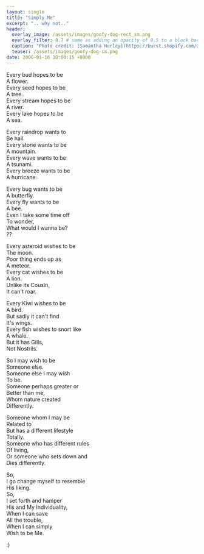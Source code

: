 ```yaml
---
layout: single
title: "Simply Me"
excerpt: ".. why not.."
header:
  overlay_image: /assets/images/goofy-dog-rect_sm.png
  overlay_filter: 0.7 # same as adding an opacity of 0.5 to a black background
  caption: "Photo credit: [Samantha Hurley](https://burst.shopify.com/@lightleaksin?utm_campaign=photo_credit&amp;utm_content=Picture+of+Goofy+Goldie+%E2%80%94+Free+Stock+Photo&amp;utm_medium=referral&amp;utm_source=credit) via [Burst](https://burst.shopify.com/furniture?utm_campaign=photo_credit&amp;utm_content=Picture+of+Goofy+Goldie+%E2%80%94+Free+Stock+Photo&amp;utm_medium=referral&amp;utm_source=credit) "
  teaser: /assets/images/goofy-dog-sm.png
date: 2006-01-16 10:00:15 +0800
---
```


Every bud hopes to be  
 A flower.  
Every seed hopes to be  
 A tree.  
Every stream hopes to be  
 A river.  
Every lake hopes to be  
 A sea.

Every raindrop wants to  
 Be hail.  
Every stone wants to be  
 A mountain.  
Every wave wants to be  
 A tsunami.  
Every breeze wants to be  
 A hurricane.

Every bug wants to be  
 A butterfly.  
Every fly wants to be  
 A bee.  
Even I take some time off  
 To wonder,  
What would I wanna be?  
 ??

Every asteroid wishes to be  
 The moon.  
Poor thing ends up as  
 A meteor.  
Every cat wishes to be  
 A lion.  
Unlike its Cousin,  
 It can't roar.

Every Kiwi wishes to be  
 A bird.  
But sadly it can't find  
 It's wings.  
Every fish wishes to snort like  
 A whale.  
But it has Gills,  
 Not Nostrils.

So I may wish to be  
 Someone else.  
Someone else I may wish  
 To be.  
Someone perhaps greater or  
 Better than me,  
Whom nature created  
 Differently.

Someone whom I may be  
 Related to  
But has a different lifestyle  
 Totally.  
Someone who has different rules  
 Of living,  
Or someone who sets down and  
 Dies differently.

So,  
I go change myself to resemble  
 His liking.  
So,  
I set forth and hamper  
 His and My Individuality,  
When I can save  
 All the trouble,  
When I can simply  
 Wish to be Me.

:)
